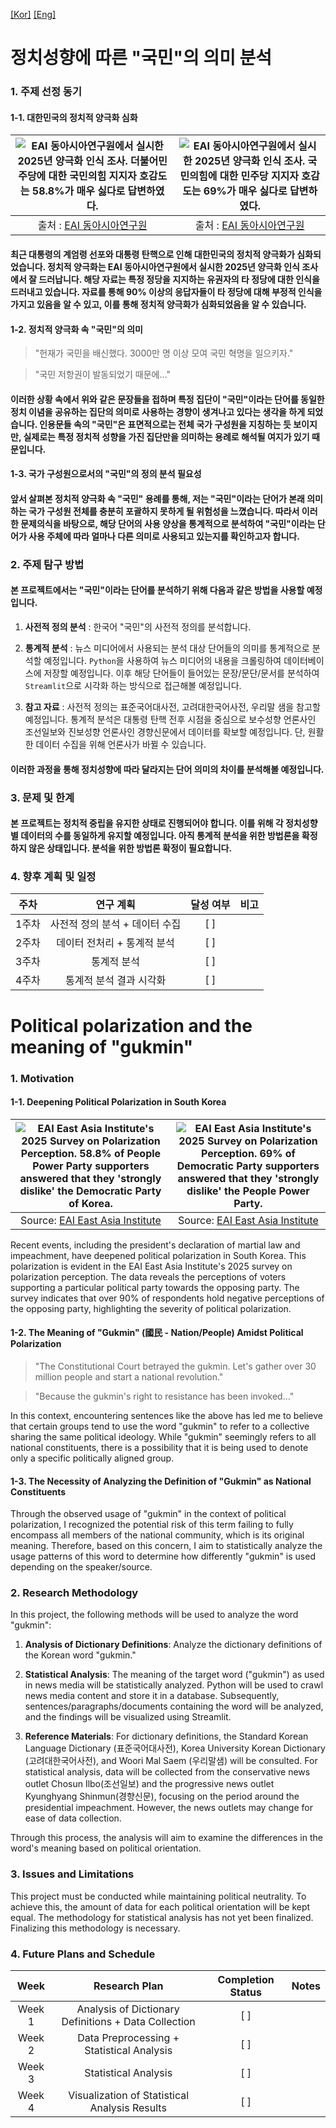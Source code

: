 [[Kor]](#국가의-의미-분석을-통한-한국과-프랑스의-국가-구성원-정의-비교) [[Eng]](#comparative-analysis-of-the-meaning-of-nation-defining-national-constituents-in-south-korea-and-france)


# 정치성향에 따른 "국민"의 의미 분석

### 1. 주제 선정 동기

#### 1-1. 대한민국의 정치적 양극화 심화


|<img src="https://www.eai.or.kr/Upload/UserFile_20250401125745395414470.JPG"       alt="EAI 동아시아연구원에서 실시한 2025년 양극화 인식 조사. 더불어민주당에 대한 국민의힘 지지자 호감도는 58.8%가 매우 싫다로 답변하였다." >|<img src="https://www.eai.or.kr/Upload/UserFile_20250401125753395414470.JPG"         alt="EAI 동아시아연구원에서 실시한 2025년 양극화 인식 조사. 국민의힘에 대한 민주당 지지자 호감도는 69%가 매우 싫다로 답변하였다." >|
|:--:|:--:|
|<figcaption>출처 : <a href="https://www.eai.or.kr/new/ko/pub/view.asp?intSeq=22687&board=kor_issuebriefing&keyword_option=kor_workingpaper&keyword=kor_special&more=kor_multimedia"> EAI 동아시아연구원 </a></figcaption>|<figcaption>출처 : <a href="https://www.eai.or.kr/new/ko/pub/view.asp?intSeq=22687&board=kor_issuebriefing&keyword_option=kor_workingpaper&keyword=kor_special&more=kor_multimedia">EAI 동아시아연구원</a></figcaption>|



#### 최근 대통령의 계엄령 선포와 대통령 탄핵으로 인해 대한민국의 정치적 양극화가 심화되었습니다. 정치적 양극화는 EAI 동아시아연구원에서 실시한 2025년 양극화 인식 조사에서 잘 드러납니다. 해당 자료는 특정 정당을 지지하는 유권자의 타 정당에 대한 인식을 드러내고 있습니다. 자료를 통해 90% 이상의 응답자들이 타 정당에 대해 부정적 인식을 가지고 있음을 알 수 있고, 이를 통해 정치적 양극화가 심화되었음을 알 수 있습니다.


#### 1-2. 정치적 양극화 속 "국민"의 의미

>"헌재가 국민을 배신했다. 3000만 명 이상 모여 국민 혁명을 일으키자."

>"국민 저항권이 발동되었기 때문에..."

#### 이러한 상황 속에서 위와 같은 문장들을 접하며 특정 집단이 "국민"이라는 단어를 동일한 정치 이념을 공유하는 집단의 의미로 사용하는 경향이 생겨나고 있다는 생각을 하게 되었습니다. 인용문들 속의 "국민"은 표면적으로는 전체 국가 구성원을 지칭하는 듯 보이지만, 실제로는 특정 정치적 성향을 가진 집단만을 의미하는 용례로 해석될 여지가 있기 때문입니다.

#### 1-3. 국가 구성원으로서의 "국민"의 정의 분석 필요성

#### 앞서 살펴본 정치적 양극화 속 "국민" 용례를 통해, 저는 "국민"이라는 단어가 본래 의미하는 국가 구성원 전체를 충분히 포괄하지 못하게 될 위험성을 느꼈습니다. 따라서 이러한 문제의식을 바탕으로, 해당 단어의 사용 양상을 통계적으로 분석하여 "국민"이라는 단어가 사용 주체에 따라 얼마나 다른 의미로 사용되고 있는지를 확인하고자 합니다.


### 2. 주제 탐구 방법

#### 본 프로젝트에서는 "국민"이라는 단어를 분석하기 위해 다음과 같은 방법을 사용할 예정입니다.

1. **사전적 정의 분석** : 한국어 "국민"의 사전적 정의를 분석합니다. 
   
2. **통계적 분석** : 뉴스 미디어에서 사용되는 분석 대상 단어들의 의미를 통계적으로 분석할 예정입니다. `Python`을 사용하여 뉴스 미디어의 내용을 크롤링하여 데이터베이스에 저장할 예정입니다. 이후 해당 단어들이 들어있는 문장/문단/문서를 분석하여 `Streamlit`으로 시각화 하는 방식으로 접근해볼 예정입니다.

3. **참고 자료** : 사전적 정의는 표준국어대사전, 고려대한국어사전, 우리말 샘을 참고할 예정입니다. 통계적 분석은 대통령 탄핵 전후 시점을 중심으로 보수성향 언론사인 조선일보와 진보성향 언론사인 경향신문에서 데이터를 확보할 예정입니다. 단, 원활한 데이터 수집을 위해 언론사가 바뀔 수 있습니다. 

#### 이러한 과정을 통해 정치성향에 따라 달라지는 단어 의미의 차이를 분석해볼 예정입니다.


### 3. 문제 및 한계

#### 본 프로젝트는 정치적 중립을 유지한 상태로 진행되어야 합니다. 이를 위해 각 정치성향별 데이터의 수를 동일하게 유지할 예정입니다. 아직 통계적 분석을 위한 방법론을 확정하지 않은 상태입니다. 분석을 위한 방법론 확정이 필요합니다.


### 4. 향후 계획 및 일정

|주차|연구 계획|달성 여부|비고| 
|:--:|:--:|:--:|:--:|
|1주차|사전적 정의 분석 + 데이터 수집| [ ] ||
|2주차|데이터 전처리 + 통계적 분석| [ ] ||
|3주차|통계적 분석| [ ] ||
|4주차|통계적 분석 결과 시각화| [ ] ||

# Political polarization and the meaning of "gukmin"

### 1. Motivation

#### 1-1. Deepening Political Polarization in South Korea

|<img src="https://www.eai.or.kr/Upload/UserFile_20250401125745395414470.JPG"       alt="EAI East Asia Institute's 2025 Survey on Polarization Perception. 58.8% of People Power Party supporters answered that they 'strongly dislike' the Democratic Party of Korea." >|<img src="https://www.eai.or.kr/Upload/UserFile_20250401125753395414470.JPG"         alt="EAI East Asia Institute's 2025 Survey on Polarization Perception. 69% of Democratic Party supporters answered that they 'strongly dislike' the People Power Party." >|
|:--:|:--:|
|<figcaption>Source: <a href="https://www.eai.or.kr/new/ko/pub/view.asp?intSeq=22687&board=kor_issuebriefing&keyword_option=kor_workingpaper&keyword=kor_special&more=kor_multimedia"> EAI East Asia Institute </a></figcaption>|<figcaption>Source: <a href="https://www.eai.or.kr/new/ko/pub/view.asp?intSeq=22687&board=kor_issuebriefing&keyword_option=kor_workingpaper&keyword=kor_special&more=kor_multimedia">EAI East Asia Institute</a></figcaption>|

Recent events, including the president's declaration of martial law and impeachment, have deepened political polarization in South Korea. This polarization is evident in the EAI East Asia Institute's 2025 survey on polarization perception. The data reveals the perceptions of voters supporting a particular political party towards the opposing party. The survey indicates that over 90% of respondents hold negative perceptions of the opposing party, highlighting the severity of political polarization.

#### 1-2. The Meaning of "Gukmin" (國民 - Nation/People) Amidst Political Polarization

> "The Constitutional Court betrayed the gukmin. Let's gather over 30 million people and start a national revolution."

> "Because the gukmin's right to resistance has been invoked..."

In this context, encountering sentences like the above has led me to believe that certain groups tend to use the word "gukmin" to refer to a collective sharing the same political ideology. While "gukmin" seemingly refers to all national constituents, there is a possibility that it is being used to denote only a specific politically aligned group.

#### 1-3. The Necessity of Analyzing the Definition of "Gukmin" as National Constituents

Through the observed usage of "gukmin" in the context of political polarization, I recognized the potential risk of this term failing to fully encompass all members of the national community, which is its original meaning. Therefore, based on this concern, I aim to statistically analyze the usage patterns of this word to determine how differently "gukmin" is used depending on the speaker/source.

### 2. Research Methodology

In this project, the following methods will be used to analyze the word "gukmin":

1. **Analysis of Dictionary Definitions**: Analyze the dictionary definitions of the Korean word "gukmin."

2. **Statistical Analysis**: The meaning of the target word ("gukmin") as used in news media will be statistically analyzed. Python will be used to crawl news media content and store it in a database. Subsequently, sentences/paragraphs/documents containing the word will be analyzed, and the findings will be visualized using Streamlit.

3. **Reference Materials**: For dictionary definitions, the Standard Korean Language Dictionary (표준국어대사전), Korea University Korean Dictionary (고려대한국어사전), and Woori Mal Saem (우리말샘) will be consulted. For statistical analysis, data will be collected from the conservative news outlet Chosun Ilbo(조선일보) and the progressive news outlet Kyunghyang Shinmun(경향신문), focusing on the period around the presidential impeachment. However, the news outlets may change for ease of data collection.

Through this process, the analysis will aim to examine the differences in the word's meaning based on political orientation.

### 3. Issues and Limitations

This project must be conducted while maintaining political neutrality. To achieve this, the amount of data for each political orientation will be kept equal. The methodology for statistical analysis has not yet been finalized. Finalizing this methodology is necessary.

### 4. Future Plans and Schedule

|Week|Research Plan|Completion Status|Notes|
|:--:|:--:|:--:|:--:|
|Week 1|Analysis of Dictionary Definitions + Data Collection| [ ] ||
|Week 2|Data Preprocessing + Statistical Analysis| [ ] ||
|Week 3|Statistical Analysis| [ ] ||
|Week 4|Visualization of Statistical Analysis Results| [ ] ||